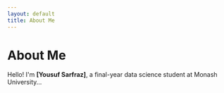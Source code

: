```yaml
---
layout: default
title: About Me
---
```

# About Me

Hello! I'm **[Yousuf Sarfraz]**, a final-year data science student at Monash University...
